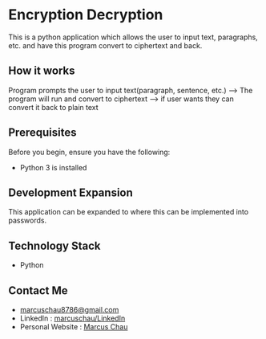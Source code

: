 #  Encryption Decryption

This is a python application which allows the user to input text, paragraphs, etc. and have this program convert to ciphertext and back.

## How it works ##

Program prompts the user to input text(paragraph, sentence, etc.) --> The program will run and convert to ciphertext --> if user wants they can convert it back to plain text

## Prerequisites ##

Before you begin, ensure you have the following:

- Python 3 is installed

## Development Expansion ##

This application can be expanded to where this can be implemented into passwords.

## Technology Stack ##

- Python

## Contact Me ##

- marcuschau8786@gmail.com
- LinkedIn : [marcuschau/LinkedIn](https://www.linkedin.com/in/marcus-chau-b88878221/)
- Personal Website : [Marcus Chau](https://marcuschau.com/)
